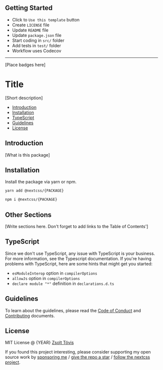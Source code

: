 ## Getting Started

- Click to `Use this template` button
- Create `LICENSE` file
- Update `README` file
- Update `package.json` file
- Start coding in `src/` folder
- Add tests in `test/` folder
- Workflow uses Codecov

---

[Place badges here]

# Title

[Short description]

- [Introduction](#introduction)
- [Installation](#installation)
- [TypeScript](#typeScript)
- [Guidelines](#guidelines)
- [License](#license)

## Introduction

[What is this package]

## Installation

Install the package via yarn or npm.

```bash
yarn add @nextcss/{PACKAGE}
```

```bash
npm i @nextcss/{PACKAGE}
```

## Other Sections

[Write sections here. Don't forget to add links to the Table of Contents']

## TypeScript

Since we don't use TypeScript, any issue with TypeScript is your business. For more information, see
the Typescript documentation. If you're having problems with TypeScript, here are some hints that
might get you started:

- `esModuleInterop` option in `compilerOptions`
- `allowJs` option in `compilerOptions`
- `declare module "*"` definition in `declarations.d.ts`

## Guidelines

To learn about the guidelines, please read the [Code of Conduct](CODE_OF_CONDUCT.md) and [Contributing](CONTRIBUTING.md) documents.

## License

MIT License @ {YEAR} [Zsolt Tövis](https://github.com/toviszsolt)

If you found this project interesting, please consider supporting my open source work by [sponsoring me](https://github.com/sponsors/toviszsolt) / [give the repo a star](https://github.com/nextcss) / [follow the nextcss project](https://github.com/nextcss).
